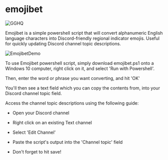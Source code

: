 # emojibet
![GGHQ](https://img.shields.io/badge/GGHQ-Emojibet-orange)

Emojibet is a simple powershell script that will convert alphanumeric English language characters into Discord-friendly regional indicator emojis. Useful for quickly updating Discord channel topic descriptions.

![EmojibetDemo](https://github.com/EugeneGGHQ/emojibet/blob/main/EmojibetDemoGithub.gif)

To use Emojibet powershell script, simply download emojibet.ps1 onto a Windows 10 computer, right click on it, and select 'Run with Powershell'.

Then, enter the word or phrase you want converting, and hit 'OK'

You'll then see a text field which you can copy the contents from, into your Discord channel topic field.

Access the channel topic descriptions using the following guide:

  - Open your Discord channel

  - Right click on an existing Text channel

  - Select 'Edit Channel'

  - Paste the script's output into the 'Channel topic' field

  - Don't forget to hit save!
